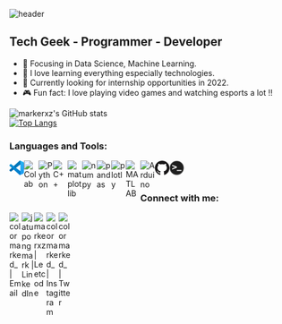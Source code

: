 ![header](https://capsule-render.vercel.app/api?type=waving&&color=0,e78ddc,73c9ff,cbf6ff&height=300&section=header&text=WELCOME%20TO%20MY%20GITHUB%20👋&animation=fadeIn&fontAlignY=30&fontSize=40)

## Tech Geek - Programmer - Developer
- 🧮 Focusing in Data Science, Machine Learning. 
- 🌱 I love learning everything especially technologies.
- 👯 Currently looking for internship opportunities in 2022.
- 🎮 Fun fact: I love playing video games and watching esports a lot !!

![markerxz's GitHub stats](https://github-readme-stats.vercel.app/api?username=markerxz&bg_color=0:E78DDC,100:73C9FF&title_color=fff&text_color=fff)
<br/>
[![Top Langs](https://github-readme-stats.vercel.app/api/top-langs/?username=markerxz)](https://github.com/anuraghazra/github-readme-stats)


### Languages and Tools:

[<img align="left" alt="Visual Studio Code" width="26px" src="https://raw.githubusercontent.com/github/explore/80688e429a7d4ef2fca1e82350fe8e3517d3494d/topics/visual-studio-code/visual-studio-code.png" />][blank]
[<img align="left" alt="Colab" width="26px" src="https://encrypted-tbn0.gstatic.com/images?q=tbn:ANd9GcTOUCw6EGyF9_vJg-hOx6_mxB0f2W3yw60_pG_hMF9zvlUrtv4-Vy9ehi3ftuOcG444j0s&usqp=CAU" />][blank]
[<img align="left" alt="Python" width="26px" src="https://upload.wikimedia.org/wikipedia/commons/thumb/c/c3/Python-logo-notext.svg/1200px-Python-logo-notext.svg.png" />][blank]
[<img align="left" alt="C++" width="26px" src="https://upload.wikimedia.org/wikipedia/commons/thumb/1/18/ISO_C%2B%2B_Logo.svg/1822px-ISO_C%2B%2B_Logo.svg.png" />][blank]
[<img align="left" alt="matplotlib" width="26px" src="https://upload.wikimedia.org/wikipedia/commons/thumb/8/84/Matplotlib_icon.svg/1200px-Matplotlib_icon.svg.png" />][blank]
[<img align="left" alt="numpy" width="26px" src="https://user-images.githubusercontent.com/67586773/105040771-43887300-5a88-11eb-9f01-bee100b9ef22.png" />][blank]
[<img align="left" alt="pandas" width="26px" src="https://numfocus.org/wp-content/uploads/2016/07/pandas-logo-300.png" />][blank]
[<img align="left" alt="plotly" width="26px" src="https://upload.wikimedia.org/wikipedia/commons/thumb/8/8a/Plotly_logo_for_digital_final_%286%29.png/1024px-Plotly_logo_for_digital_final_%286%29.png" />][blank]
[<img align="left" alt="MATLAB" width="26px" src="https://upload.wikimedia.org/wikipedia/commons/thumb/2/21/Matlab_Logo.png/667px-Matlab_Logo.png" />][blank]
[<img align="left" alt="Arduino" width="26px" src="https://blog.thaieasyelec.com/wp-content/uploads/2020/08/156_09_arduino_platform.jpg" />][blank]
[<img align="left" alt="GitHub" width="26px" src="https://raw.githubusercontent.com/github/explore/78df643247d429f6cc873026c0622819ad797942/topics/github/github.png" />][blank]
[<img align="left" alt="Terminal" width="26px" src="https://raw.githubusercontent.com/github/explore/80688e429a7d4ef2fca1e82350fe8e3517d3494d/topics/terminal/terminal.png" />][blank]

<br />
<br />

### Connect with me:

[<img align="left" alt="colormarked_ | Email" width="22px" src="https://cdn.jsdelivr.net/npm/simple-icons@v3/icons/gmail.svg" />][mail]
[<img align="left" alt="jatupongmark | LinkedIn" width="22px" src="https://cdn.jsdelivr.net/npm/simple-icons@v3/icons/linkedin.svg" />][linkedin]
[<img align="left" alt="markerxz | Leetcode" width="22px" src="https://cdn.jsdelivr.net/npm/simple-icons@3.13.0/icons/leetcode.svg" />][leetcode]
[<img align="left" alt="colormarked_ | Instagram" width="22px" src="https://cdn.jsdelivr.net/npm/simple-icons@v3/icons/instagram.svg" />][instagram]
[<img align="left" alt="colormarked_ | Twitter" width="22px" src="https://cdn.jsdelivr.net/npm/simple-icons@v3/icons/twitter.svg" />][twitter]
<br />

[mail]: mailto:jatupong.mark@gmail.com?subject=HELLO%20THERE
[twitter]: https://twitter.com/colormarked_
[leetcode]: https://leetcode.com/markerxz/
[linkedin]: https://www.linkedin.com/in/jatupongmark/
[blank]: javascript:;
[instagram]: https://www.instagram.com/colormarked_/
